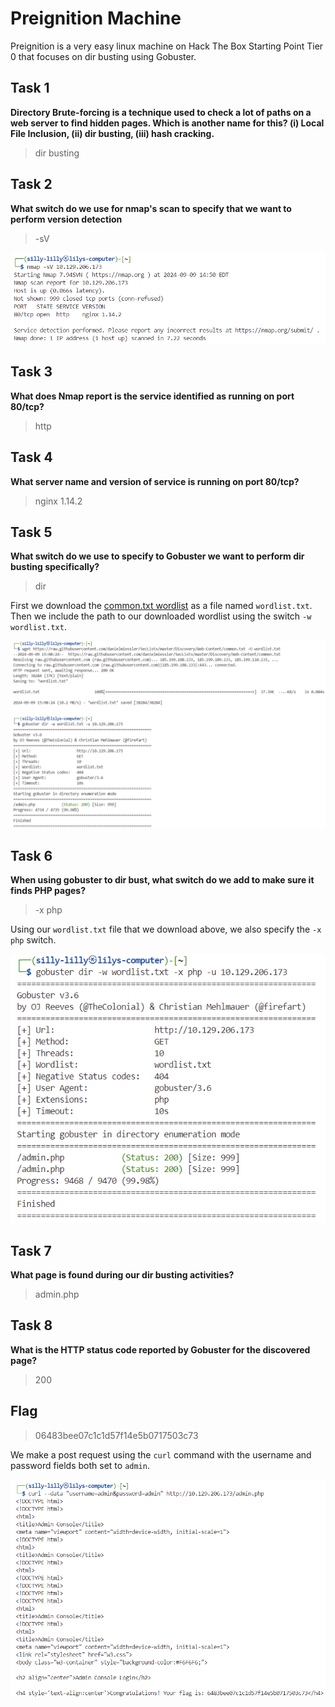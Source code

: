 # Preignition Machine

Preignition is a very easy linux machine on Hack The Box Starting Point Tier 0 that focuses on dir busting using Gobuster.

## Task 1

**Directory Brute-forcing is a technique used to check a lot of paths on a web server to find hidden pages. Which is another name for this? (i) Local File Inclusion, (ii) dir busting, (iii) hash cracking.**

> dir busting

## Task 2

**What switch do we use for nmap's scan to specify that we want to perform version detection**

> -sV

![nmap version detection](nmap.png)

## Task 3

**What does Nmap report is the service identified as running on port 80/tcp?**

> http

## Task 4

**What server name and version of service is running on port 80/tcp?**

> nginx 1.14.2

## Task 5

**What switch do we use to specify to Gobuster we want to perform dir busting specifically?**

> dir

First we download the [common.txt wordlist](https://raw.githubusercontent.com/danielmiessler/SecLists/master/Discovery/Web-Content/common.txt) as a file named `wordlist.txt`. Then we include the path to our downloaded wordlist using the switch `-w wordlist.txt`.

![dir busting](dir_busting.png)

## Task 6

**When using gobuster to dir bust, what switch do we add to make sure it finds PHP pages?**

> -x php

Using our `wordlist.txt` file that we download above, we also specify the `-x php` switch.

![Finding PHP pages](php_search.png)

## Task 7

**What page is found during our dir busting activities?**

> admin.php

## Task 8

**What is the HTTP status code reported by Gobuster for the discovered page?**

> 200

## Flag

> 06483bee07c1c1d57f14e5b0717503c73

We make a post request using the `curl` command with the username and password fields both set to `admin`.

![flag](flag.png)
